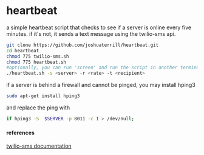 # heartbeat
a simple heartbeat script that checks to see if a server is online every five minutes. if it's not, it sends a text message using the twilio-sms api.

```bash
git clone https://github.com/joshuaterrill/heartbeat.git
cd heartbeat
chmod 775 twilio-sms.sh
chmod 775 heartbeat.sh
#optionally, you can run 'screen' and run the script in another terminal tab
./heartbeat.sh -s <server> -r <rate> -t <recipient>
```

if a server is behind a firewall and cannot be pinged, you may install hping3

```bash
sudo apt-get install hping3
```

and replace the ping with 

```bash
if hping3 -S  $SERVER -p 8011 -c 1 > /dev/null;
```

#### references
[twilio-sms documentation](https://www.twilio.com/labs/bash/sms)
